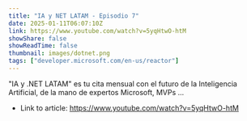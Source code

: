 ```yaml
---
title: "IA y NET LATAM - Episodio 7"
date: 2025-01-11T06:07:10Z
link: https://www.youtube.com/watch?v=5yqHtwO-htM
showShare: false
showReadTime: false
thumbnail: images/dotnet.png
tags: ["developer.microsoft.com/en-us/reactor"]
---
```

"IA y .NET LATAM" es tu cita mensual con el futuro de la Inteligencia Artificial, de la mano de expertos Microsoft, MVPs ...

- Link to article: https://www.youtube.com/watch?v=5yqHtwO-htM